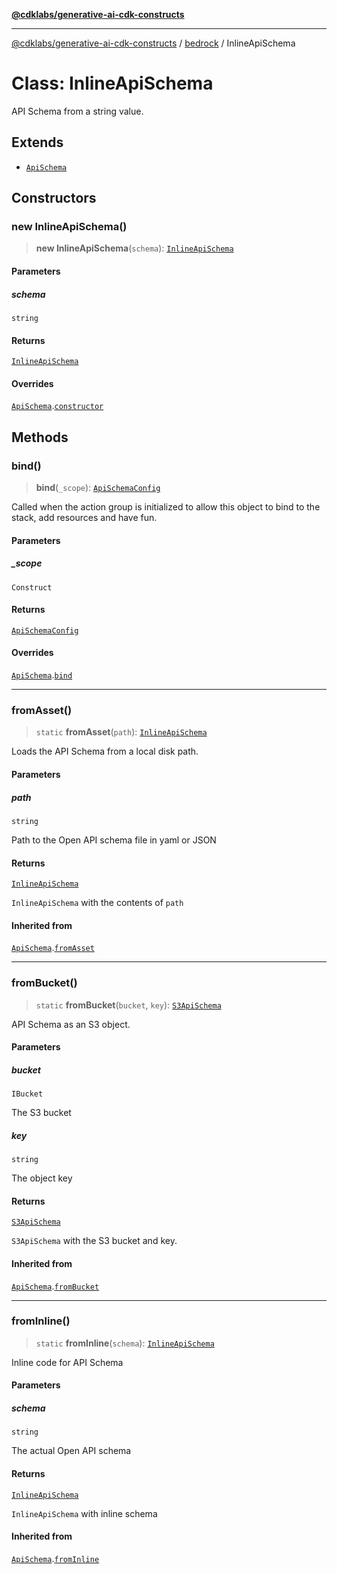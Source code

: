 [**@cdklabs/generative-ai-cdk-constructs**](../../../README.md)

***

[@cdklabs/generative-ai-cdk-constructs](../../../README.md) / [bedrock](../README.md) / InlineApiSchema

# Class: InlineApiSchema

API Schema from a string value.

## Extends

- [`ApiSchema`](ApiSchema.md)

## Constructors

### new InlineApiSchema()

> **new InlineApiSchema**(`schema`): [`InlineApiSchema`](InlineApiSchema.md)

#### Parameters

##### schema

`string`

#### Returns

[`InlineApiSchema`](InlineApiSchema.md)

#### Overrides

[`ApiSchema`](ApiSchema.md).[`constructor`](ApiSchema.md#constructors)

## Methods

### bind()

> **bind**(`_scope`): [`ApiSchemaConfig`](../interfaces/ApiSchemaConfig.md)

Called when the action group is initialized to allow this object to bind
to the stack, add resources and have fun.

#### Parameters

##### \_scope

`Construct`

#### Returns

[`ApiSchemaConfig`](../interfaces/ApiSchemaConfig.md)

#### Overrides

[`ApiSchema`](ApiSchema.md).[`bind`](ApiSchema.md#bind)

***

### fromAsset()

> `static` **fromAsset**(`path`): [`InlineApiSchema`](InlineApiSchema.md)

Loads the API Schema from a local disk path.

#### Parameters

##### path

`string`

Path to the Open API schema file in yaml or JSON

#### Returns

[`InlineApiSchema`](InlineApiSchema.md)

`InlineApiSchema` with the contents of `path`

#### Inherited from

[`ApiSchema`](ApiSchema.md).[`fromAsset`](ApiSchema.md#fromasset)

***

### fromBucket()

> `static` **fromBucket**(`bucket`, `key`): [`S3ApiSchema`](S3ApiSchema.md)

API Schema as an S3 object.

#### Parameters

##### bucket

`IBucket`

The S3 bucket

##### key

`string`

The object key

#### Returns

[`S3ApiSchema`](S3ApiSchema.md)

`S3ApiSchema` with the S3 bucket and key.

#### Inherited from

[`ApiSchema`](ApiSchema.md).[`fromBucket`](ApiSchema.md#frombucket)

***

### fromInline()

> `static` **fromInline**(`schema`): [`InlineApiSchema`](InlineApiSchema.md)

Inline code for API Schema

#### Parameters

##### schema

`string`

The actual Open API schema

#### Returns

[`InlineApiSchema`](InlineApiSchema.md)

`InlineApiSchema` with inline schema

#### Inherited from

[`ApiSchema`](ApiSchema.md).[`fromInline`](ApiSchema.md#frominline)

